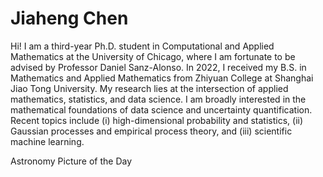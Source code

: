# Jiaheng Chen

Hi! I am a third-year Ph.D. student in Computational and Applied Mathematics at the University of Chicago, where I am fortunate to be advised by Professor Daniel Sanz-Alonso. In 2022, I received my B.S. in Mathematics and Applied Mathematics from Zhiyuan College at Shanghai Jiao Tong University. 
My research lies at the intersection of applied mathematics, statistics, and data science. I am broadly interested in the mathematical foundations of data science and uncertainty quantification. Recent topics include (i) high-dimensional probability and statistics, (ii) Gaussian processes and empirical process theory, and (iii) scientific machine learning.

Astronomy Picture of the Day
